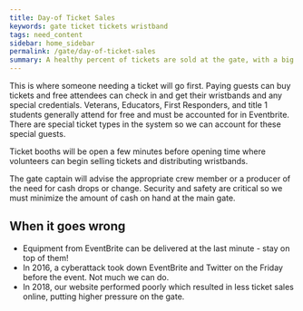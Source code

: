 ```yaml
---
title: Day-of Ticket Sales
keywords: gate ticket tickets wristband
tags: need_content
sidebar: home_sidebar
permalink: /gate/day-of-ticket-sales
summary: A healthy percent of tickets are sold at the gate, with a big revenue impact
---
```



This is where someone needing a ticket will go first. Paying guests can buy tickets and free attendees can check in and get their wristbands and any special credentials. Veterans, Educators, First Responders, and title 1 students generally attend for free and must be accounted for in Eventbrite. There are special ticket types in the system so we can account for these special guests.

Ticket booths will be open a few minutes before opening time where volunteers can begin selling tickets and distributing wristbands.

The gate captain will advise the appropriate crew member or a producer of the need for cash drops or change. Security and safety are critical so we must minimize the amount of cash on hand at the main gate.


## When it goes wrong
* Equipment from EventBrite can be delivered at the last minute - stay on top of them!
* In 2016, a cyberattack took down EventBrite and Twitter on the Friday before the event. Not much we can do.
* In 2018, our website performed poorly which resulted in less ticket sales online, putting higher pressure on the gate.
